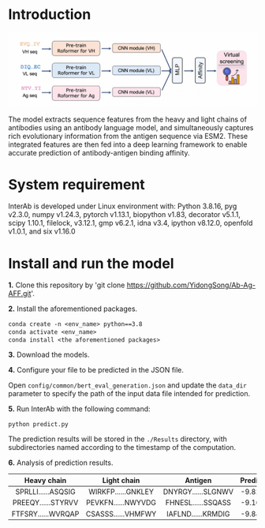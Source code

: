 # Introduction
![figure1](https://github.com/YidongSong/Ab-Ag-AFF/blob/main/Figs/Model%20architecture.png)

The model extracts sequence features from the heavy and light chains of antibodies using an antibody language model, and simultaneously captures rich evolutionary information from the antigen sequence via ESM2. These integrated features are then fed into a deep learning framework to enable accurate prediction of antibody-antigen binding affinity.

# System requirement
InterAb is developed under Linux environment with:
Python 3.8.16, pyg v2.3.0, numpy v1.24.3, pytorch v1.13.1, biopython v1.83, decorator v5.1.1, scipy 1.10.1, filelock, v3.12.1, gmp v6.2.1, idna v3.4, ipython v8.12.0, openfold v1.0.1, and six v1.16.0

# Install and run the model
**1.** Clone this repository by 'git clone https://github.com/YidongSong/Ab-Ag-AFF.git'.

**2.** Install the aforementioned packages.
```
conda create -n <env_name> python==3.8
conda activate <env_name>
conda install <the aforementioned packages>
```

**3.** Download the models.

**4.** Configure your file to be predicted in the JSON file.

Open ``` config/common/bert_eval_generation.json ``` and update the `data_dir` parameter to specify the path of the input data file intended for prediction.

**5.** Run InterAb with the following command:  
```
python predict.py
```

The prediction results will be stored in the ```./Results``` directory, with subdirectories named according to the timestamp of the computation.

**6.** Analysis of prediction results.

| Heavy chain          | Light chain                         | Antigen                     |Predictions      |
|:-------------------:|:-------------------------------:|:------------------------------:|:------------------------------:|
|SPRLLI......ASQSIG| WIRKFP......GNKLEY|DNYRGY......SLGNWV|-9.820102|
|PREEQY......STYRVV|PEVKFN......NWYVDG|FHNESL......SSQASS|-9.166173|
|FTFSRY......WVRQAP|CSASSS......VHMFWY|IAFLND......KRMDIG|-9.843646|
